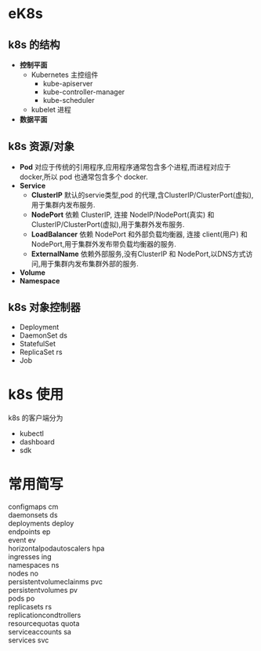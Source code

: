 # eK8s



## k8s 的结构

- **控制平面**  
    - Kubernetes 主控组件
        - kube-apiserver  
        - kube-controller-manager  
        - kube-scheduler
    - kubelet 进程
- **数据平面**

## k8s 资源/对象
- **Pod**  对应于传统的引用程序,应用程序通常包含多个进程,而进程对应于 docker,所以 pod 也通常包含多个 docker.
- **Service**  
    - **ClusterIP**  默认的servie类型,pod 的代理,含ClusterIP/ClusterPort(虚拟),用于集群内发布服务.
    - **NodePort**  依赖 ClusterIP, 连接 NodeIP/NodePort(真实) 和 ClusterIP/ClusterPort(虚拟),用于集群外发布服务.
    - **LoadBalancer**  依赖 NodePort 和外部负载均衡器, 连接 client(用户) 和 NodePort,用于集群外发布带负载均衡器的服务.
    - **ExternalName**  依赖外部服务,没有ClusterIP 和 NodePort,以DNS方式访问,用于集群内发布集群外部的服务.
- **Volume**
- **Namespace**   



## k8s 对象控制器
- Deployment
- DaemonSet   ds
- StatefulSet
- ReplicaSet  rs
- Job

# k8s 使用

k8s 的客户端分为 
- kubectl 
- dashboard 
- sdk




# 常用简写

configmaps cm  
daemonsets ds  
deployments deploy  
endpoints ep  
event ev  
horizontalpodautoscalers hpa  
ingresses ing  
namespaces ns  
nodes no  
persistentvolumeclainms pvc  
persistentvolumes pv  
pods po  
replicasets rs  
replicationcondtrollers  
resourcequotas quota  
serviceaccounts sa  
services svc  

##